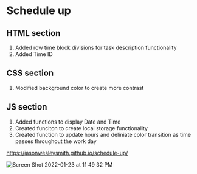 # Schedule up
## HTML section
1. Added row time block divisions for task description functionality
2. Added Time ID
  
## CSS section
1. Modified background color to create more contrast

## JS section
1. Added functions to display Date and Time
2. Created funciton to create local storage functionality
3. Created function to update hours and deliniate color transition as time passes throughout the work day

 https://jasonwesleysmith.github.io/schedule-up/


![Screen Shot 2022-01-23 at 11 49 32 PM](https://user-images.githubusercontent.com/95160092/150729250-dec3579f-fc7d-40b6-ac86-094c9209fe1c.png)

